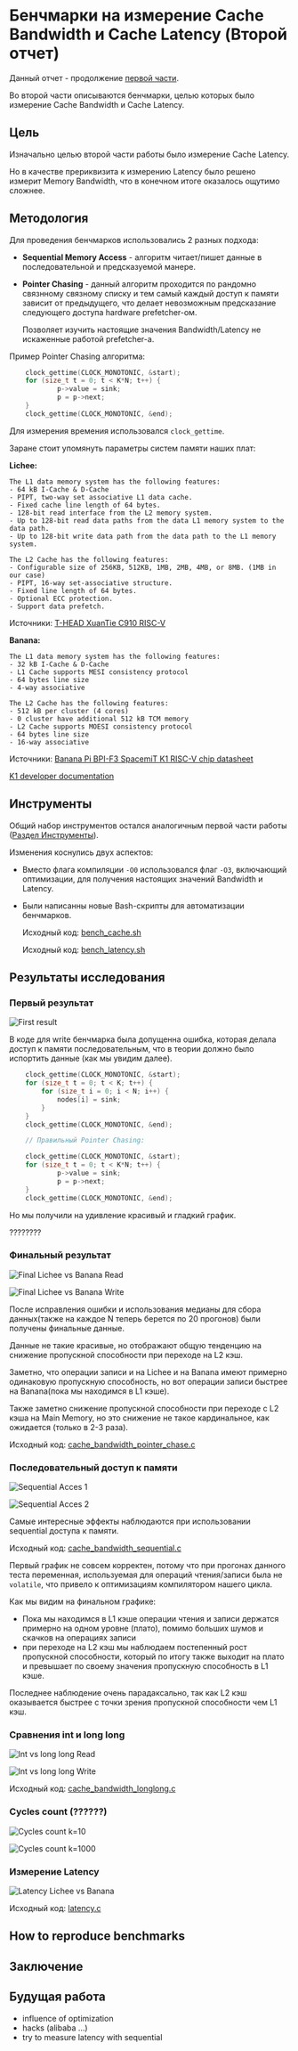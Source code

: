 # Бенчмарки на измерение Cache Bandwidth и Cache Latency (Второй отчет)

Данный отчет - продолжение [первой части](./sort_benchmark.md).

Во второй части описываются бенчмарки, целью которых было измерение Cache Bandwidth и Cache Latency.

## Цель

Изначально целью второй части работы было измерение Cache Latency.

Но в качестве прериквизита к измерению Latency было решено измерит Memory Bandwidth, что в конечном итоге оказалось ощутимо сложнее.

## Методология

Для проведения бенчмарков использовались 2 разных подхода:

- **Sequential Memory Access** - алгоритм читает/пишет данные в последовательной и предсказуемой манере.
- **Pointer Chasing** - данный алгоритм проходится по рандомно связнному связному списку и тем самый каждый доступ к памяти зависит от предыдущего, что делает невозможным предсказание следующего доступа hardware prefetcher-ом.

    Позволяет изучить настоящие значения Bandwidth/Latency не искаженные работой prefetcher-а.

Пример Pointer Chasing алгоритма:

```C
    clock_gettime(CLOCK_MONOTONIC, &start);
    for (size_t t = 0; t < K*N; t++) {
            p->value = sink;
            p = p->next;
    }
    clock_gettime(CLOCK_MONOTONIC, &end);
```

Для измерения времения использовался `clock_gettime`.

Заране стоит упомянуть параметры систем памяти наших плат:

**Lichee:**

```text
The L1 data memory system has the following features:
- 64 kB I-Cache & D-Cache
- PIPT, two-way set associative L1 data cache.
- Fixed cache line length of 64 bytes.
- 128-bit read interface from the L2 memory system.
- Up to 128-bit read data paths from the data L1 memory system to the data path.
- Up to 128-bit write data path from the data path to the L1 memory system.

The L2 Cache has the following features:
- Configurable size of 256KB, 512KB, 1MB, 2MB, 4MB, or 8MB. (1MB in our case)
- PIPT, 16-way set-associative structure.
- Fixed line length of 64 bytes.
- Optional ECC protection.
- Support data prefetch.
```

Источники:
[T-HEAD XuanTie C910 RISC-V](https://www.riscvschool.com/2023/03/09/t-head-xuantie-c910-risc-v/)

**Banana:**

```text
The L1 data memory system has the following features:
- 32 kB I-Cache & D-Cache
- L1 Cache supports MESI consistency protocol
- 64 bytes line size 
- 4-way associative

The L2 Cache has the following features:
- 512 kB per cluster (4 cores)
- 0 cluster have additional 512 kB TCM memory
- L2 Cache supports MOESI consistency protocol
- 64 bytes line size
- 16-way associative
```

Источники:
[Banana Pi BPI-F3 SpacemiT K1 RISC-V chip datasheet](https://docs.banana-pi.org/en/BPI-F3/SpacemiT_K1_datasheet)

[K1 developer documentation](https://developer.spacemit.com/documentation?token=BWbGwbx7liGW21kq9lucSA6Vnpb)

## Инструменты

Общий набор инструментов остался аналогичным первой части работы ([Раздел Инструменты](./sort_benchmark.md)).

Изменения коснулись двух аспектов:

- Вместо флага компиляции `-O0` использовался флаг `-O3`, включающий оптимизации, для получения настоящих значений Bandwidth и Latency.
- Были написанны новые Bash-скрипты для автоматизации бенчмарков.

    Исходный код: [bench_cache.sh](/1.benchmarks/bondar/cache/bench_cache.sh)

    Исходный код: [bench_latency.sh](/1.benchmarks/bondar/cache/bench_latency.sh)

## Результаты исследования

### Первый результат

![First result](./../../1.benchmarks/bondar/cache/pics/pointer_Chase_1_try.svg)

В коде для write бенчмарка была допущенна ошибка, которая делала доступ к памяти последовательным, что в теории должно было испортить данные (как мы увидим далее).

```C
    clock_gettime(CLOCK_MONOTONIC, &start);
    for (size_t t = 0; t < K; t++) {
        for (size_t i = 0; i < N; i++) {
            nodes[i] = sink;
        }
    }
    clock_gettime(CLOCK_MONOTONIC, &end);

    // Правильный Pointer Chasing:

    clock_gettime(CLOCK_MONOTONIC, &start);
    for (size_t t = 0; t < K*N; t++) {
            p->value = sink;
            p = p->next;
    }
    clock_gettime(CLOCK_MONOTONIC, &end);
```

Но мы получили на удивление красивый и гладкий график.

????????

### Финальный результат

![Final Lichee vs Banana Read](./../../1.benchmarks/bondar/cache/pics/Lichee_vs_Banana_read.svg)

![Final Lichee vs Banana Write](./../../1.benchmarks/bondar/cache/pics/Lichee_vs_Banana_write.svg)

После исправления ошибки и использования медианы для сбора данных(также на каждое N теперь берется по 20 прогонов) были получены финальные данные.

Данные не такие красивые, но отображают общую тенденцию на снижение пропускной способности при переходе на L2 кэш.

Заметно, что операции записи и на Lichee и на Banana имеют примерно одинаковую пропускную способность, но вот операции записи быстрее на Banana(пока мы находимся в L1 кэше).

Также заметно снижение пропускной способности при переходе с L2 кэша на Main Memory, но это снижение не такое кардинальное, как ожидается (только в 2-3 раза).

Исходный код: [cache_bandwidth_pointer_chase.c](/1.benchmarks/bondar/cache/cache_bandwidth_pointer_chase.c)

### Последовательный доступ к памяти

![Sequential Acces 1](./../../1.benchmarks/bondar/cache/pics/Sequential.svg)

![Sequential Acces 2](./../../1.benchmarks/bondar/cache/pics/Sequential_2.svg)

Самые интересные эффекты наблюдаются при использовании sequential доступа к памяти.

Исходный код: [cache_bandwidth_sequential.c](/1.benchmarks/bondar/cache/cache_bandwidth_sequential.c)

Первый график не совсем корректен, потому что при прогонах данного теста переменная, используемая для операций чтения/записи была не `volatile`, что привело к оптимизациям компилятором нашего цикла.

Как мы видим на финальном графике:

- Пока мы находимся в L1 кэше операции чтения и записи держатся примерно на одном уровне (плато), помимо больших шумов и скачков на операциях записи
- при переходе на L2 кэш мы наблюдаем постепенный рост пропускной способности, который по итогу также выходит на плато и превышает по своему значения пропускную способность в L1 кэше.

Последнее наблюдение очень парадаксально, так как L2 кэш оказывается быстрее с точки зрения пропускной способности чем L1 кэш.

### Сравнения int и long long

![Int vs long long Read](./../../1.benchmarks/bondar/cache/pics/int_vs_long_read_2.svg)

![Int vs long long Write](./../../1.benchmarks/bondar/cache/pics/int_vs_long_write_2.svg)

Исходный код: [cache_bandwidth_longlong.c](/1.benchmarks/bondar/cache/cache_bandwidth_longlong.c)

### Cycles count (??????)

![Cycles count k=10](./../../1.benchmarks/bondar/cache/pics/pointer_chase_k_10.svg)

![Cycles count k=1000](./../../1.benchmarks/bondar/cache/pics/pointer_chase_k_1000.svg)

### Измерение Latency

![Latency Lichee vs Banana](./../../1.benchmarks/bondar/cache/pics/Latency.svg)

Исходный код: [latency.c](/1.benchmarks/bondar/cache/latency.c)

## How to reproduce benchmarks

## Заключение

## Будущая работа


- influence of optimization
- hacks (alibaba ...)
- try to measure latency with sequential
